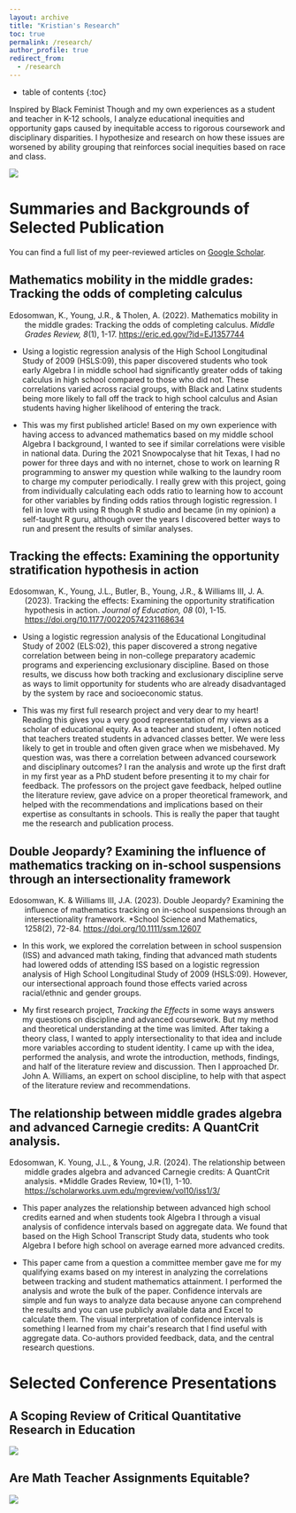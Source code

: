 ```yaml
---
layout: archive
title: "Kristian's Research"
toc: true
permalink: /research/
author_profile: true
redirect_from:
  - /research
---
```

* table of contents
{:toc}
<p>Inspired by Black Feminist Though and my own experiences as a student and teacher in K-12 schools, I analyze educational inequities and opportunity gaps caused by inequitable access to rigorous coursework and disciplinary disparities. I hypothesize and research on how these issues are worsened by ability grouping that reinforces social inequities based on race and class. </p>

<image src = "https://github.com/kedosomwan/kedosomwan.github.io/assets/172934087/945a664b-e555-44bd-947e-3fac3c420978">

# Summaries and Backgrounds of Selected Publication

You can find a full list of my peer-reviewed articles on <a href="https://scholar.google.com/citations?user=9EWCrkEAAAAJ&hl=en&oi=ao">Google Scholar</a>.

## Mathematics mobility in the middle grades: Tracking the odds of completing calculus

<p style="padding-left: 2em; text-indent: -2em;"> Edosomwan, K., Young, J.R., & Tholen, A. (2022). Mathematics mobility in the middle grades: Tracking the odds of completing calculus. <i>Middle Grades Review, 8</i>(1), 1-17. <a href="https://eric.ed.gov/?id=EJ1357744">https://eric.ed.gov/?id=EJ1357744</a></p>

- Using a logistic regression analysis of the High School Longitudinal Study of 2009 (HSLS:09), this paper discovered students who took early Algebra I in middle school had significantly greater odds of taking calculus in high school compared to those who did not. These correlations varied across racial groups, with Black and Latinx students being more likely to fall off the track to high school calculus and Asian students having higher likelihood of entering the track. </p> 

- This was my first published article! Based on my own experience with having access to advanced mathematics based on my middle school Algebra I background, I wanted to see if similar correlations were visible in national data. During the 2021 Snowpocalyse that hit Texas, I had no power for three days and with no internet, chose to work on learning R programming to answer my question while walking to the laundry room to charge my computer periodically. I really grew with this project, going from individually calculating each odds ratio to learning how to account for other variables by finding odds ratios through logistic regression. I fell in love with using R though R studio and became (in my opinion) a self-taught R guru, although over the years I discovered better ways to run and present the results of similar analyses.</p>


## Tracking the effects: Examining the opportunity stratification hypothesis in action</h2>

<p style="padding-left: 2em; text-indent: -2em;">Edosomwan, K., Young, J.L., Butler, B., Young, J.R., & Williams III, J. A. (2023). Tracking the effects: Examining the opportunity stratification hypothesis in action. <i>Journal of Education, 08</i> (0), 1-15. <a href="https://doi.org/10.1177/00220574231168634">https://doi.org/10.1177/00220574231168634</a></p>

- Using a logistic regression analysis of the Educational Longitudinal Study of 2002 (ELS:02), this paper discovered a strong negative correlation between being in non-college preparatory academic programs and experiencing exclusionary discipline. Based on those results, we discuss how both tracking and exclusionary discipline serve as ways to limit opportunity for students who are already disadvantaged by the system by race and socioeconomic status.</p>

- This was my first full research project and very dear to my heart! Reading this gives you a very good representation of my views as a scholar of educational equity. As a teacher and student, I often noticed that teachers treated students in advanced classes better. We were less likely to get in trouble and often given grace when we misbehaved. My question was, was there a correlation between advanced coursework and disciplinary outcomes? I ran the analysis and wrote up the first draft in my first year as a PhD student before presenting it to my chair for feedback. The professors on the project gave feedback, helped outline the literature review, gave advice on a proper theoretical framework, and helped with the recommendations and implications based on their expertise as consultants in schools. This is really the paper that taught me the research and publication process.</p>

## Double Jeopardy? Examining the influence of mathematics tracking on in-school suspensions through an intersectionality framework</h2>

<p style="padding-left: 2em; text-indent: -2em;">Edosomwan, K. & Williams III, J.A. (2023). Double Jeopardy? Examining the influence of mathematics tracking on in-school suspensions through an intersectionality framework. *School Science and Mathematics, 1258(2), 72-84. <a href="https://doi.org/10.1111/ssm.12607">https://doi.org/10.1111/ssm.12607</a></p>

- In this work, we explored the correlation between in school suspension (ISS) and advanced math taking, finding that advanced math students had lowered odds of attending ISS based on a logistic regression analysis of High School Longitudinal Study of 2009 (HSLS:09). However, our intersectional approach found those effects varied across racial/ethnic and gender groups.</p>
- My first research project, *Tracking the Effects* in some ways answers my questions on discipline and advanced coursework. But my method and theoretical understanding at the time was limited. After taking a theory class, I wanted to apply intersectionality to that idea and include more variables according to student identity. I came up with the idea, performed the analysis, and wrote the introduction, methods, findings, and half of the literature review and discussion. Then I approached Dr. John A. Williams, an expert on school discipline, to help with that aspect of the literature review and recommendations.

## The relationship between middle grades algebra and advanced Carnegie credits: A QuantCrit analysis.</h2>

<p style="padding-left: 2em; text-indent: -2em;">Edosomwan, K. Young, J.L., & Young, J.R. (2024). The relationship between middle grades algebra and advanced Carnegie credits: A QuantCrit analysis. *Middle Grades Review, 10*(1), 1-10. <a href="https://scholarworks.uvm.edu/mgreview/vol10/iss1/3/">https://scholarworks.uvm.edu/mgreview/vol10/iss1/3/</a></p>

- <p>This paper analyzes the relationship between advanced high school credits earned and when students took Algebra I through a visual analysis of confidence intervals based on aggregate data. We found that based on the High School Transcript Study data, students who took Algebra I before high school on average earned more advanced credits.</p>
- <p>This paper came from a question a committee member gave me for my qualifying exams based on my interest in analyzing the correlations between tracking and student mathematics attainment. I performed the analysis and wrote the bulk of the paper. Confidence intervals are simple and fun ways to analyze data because anyone can comprehend the results and you can use publicly available data and Excel to calculate them. The visual interpretation of confidence intervals is something I learned from my chair's research that I find useful with aggregate data. Co-authors provided feedback, data, and the central research questions.</p>

# Selected Conference Presentations</h1>

## A Scoping Review of Critical Quantitative Research in Education</h2>

<image src = "https://github.com/kedosomwan/kedosomwan.github.io/assets/172934087/f291b78e-b68d-437c-aeaa-5693872e852a">

## Are Math Teacher Assignments Equitable?</h2>

<image src = "https://github.com/kedosomwan/kedosomwan.github.io/assets/172934087/81b909d7-ae34-42fb-9a9a-a859ea0b8583">

